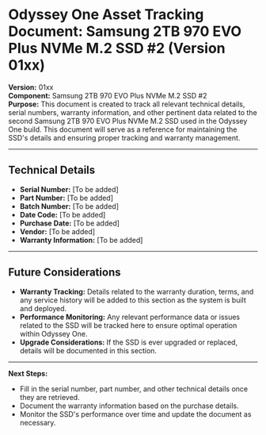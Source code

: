 
# Odyssey One Asset Tracking Document: Samsung 2TB 970 EVO Plus NVMe M.2 SSD #2 (Version 01xx)

**Version:** 01xx  
**Component:** Samsung 2TB 970 EVO Plus NVMe M.2 SSD #2  
**Purpose:** This document is created to track all relevant technical details, serial numbers, warranty information, and other pertinent data related to the second Samsung 2TB 970 EVO Plus NVMe M.2 SSD used in the Odyssey One build. This document will serve as a reference for maintaining the SSD's details and ensuring proper tracking and warranty management.

---

## Technical Details

- **Serial Number:** [To be added]
- **Part Number:** [To be added]
- **Batch Number:** [To be added]
- **Date Code:** [To be added]
- **Purchase Date:** [To be added]
- **Vendor:** [To be added]
- **Warranty Information:** [To be added]

---

## Future Considerations

- **Warranty Tracking:** Details related to the warranty duration, terms, and any service history will be added to this section as the system is built and deployed.
- **Performance Monitoring:** Any relevant performance data or issues related to the SSD will be tracked here to ensure optimal operation within Odyssey One.
- **Upgrade Considerations:** If the SSD is ever upgraded or replaced, details will be documented in this section.

---

**Next Steps:**
- Fill in the serial number, part number, and other technical details once they are retrieved.
- Document the warranty information based on the purchase details.
- Monitor the SSD's performance over time and update the document as necessary.
